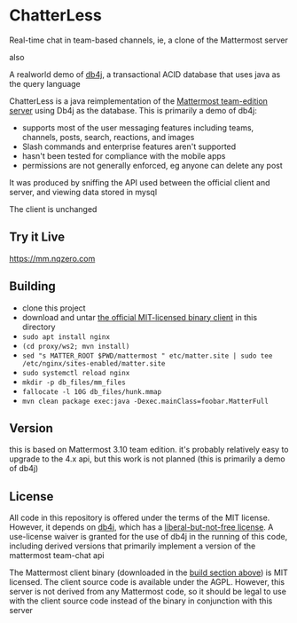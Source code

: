 # ChatterLess

Real-time chat in team-based channels, ie, a clone of the Mattermost server

also

A realworld demo of [db4j](https://github.com/db4j/db4j), a transactional ACID database that uses java as the query language

ChatterLess is a java reimplementation of the [Mattermost team-edition server](https://github.com/mattermost/mattermost-server) using Db4j as the database.
This is primarily a demo of db4j:

* supports most of the user messaging features including teams, channels, posts, search, reactions, and images
* Slash commands and enterprise features aren't supported
* hasn't been tested for compliance with the mobile apps
* permissions are not generally enforced, eg anyone can delete any post

It was produced by sniffing the API used between the official client and server, and viewing data stored in mysql

The client is unchanged

## Try it Live

https://mm.nqzero.com


## Building

* clone this project
* download and untar [the official MIT-licensed binary client](https://releases.mattermost.com/3.10.3/mattermost-team-3.10.3-linux-amd64.tar.gz) in this directory
* `sudo apt install nginx`
* `(cd proxy/ws2; mvn install)`
* `sed "s MATTER_ROOT $PWD/mattermost " etc/matter.site | sudo tee /etc/nginx/sites-enabled/matter.site`
* `sudo systemctl reload nginx`
* `mkdir -p db_files/mm_files`
* `fallocate -l 10G db_files/hunk.mmap`
* `mvn clean package exec:java -Dexec.mainClass=foobar.MatterFull`


## Version

this is based on Mattermost 3.10 team edition.
it's probably relatively easy to upgrade to the 4.x api, but this work is not planned (this is primarily a demo of db4j)



## License

All code in this repository is offered under the terms of the MIT license.
However, it depends on [db4j](https://github.com/db4j/db4j), which has a [liberal-but-not-free license](https://github.com/db4j/pupl).
A use-license waiver is granted for the use of db4j in the running of this code, including derived versions that primarily implement a version of the  mattermost team-chat api

The Mattermost client binary (downloaded in the [build section above](#Building)) is MIT licensed.
The client source code is available under the AGPL.
However, this server is not derived from any Mattermost code, so it should be legal to use with the client source code instead of the binary in conjunction with this server








